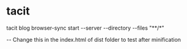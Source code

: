 # tacit
tacit blog
browser-sync start --server --directory --files "**/*"


 <base href="/dist/">  -- Change this in the index.html of dist folder to test after minification